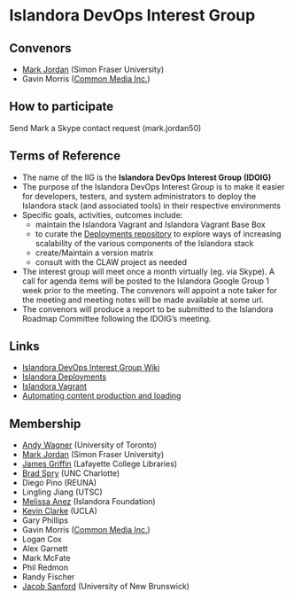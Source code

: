 # Islandora DevOps Interest Group

## Convenors

* [Mark Jordan](https://github.com/mjordan) (Simon Fraser University)
* Gavin Morris ([Common Media Inc.](http://commonmedia.com))

## How to participate

Send Mark a Skype contact request (mark.jordan50)

## Terms of Reference

* The name of the IIG is the **Islandora DevOps Interest Group (IDOIG)**
* The purpose of the Islandora DevOps Interest Group is to make it easier for developers, testers, and system administrators to deploy the Islandora stack (and associated tools) in their respective environments
* Specific goals, activities, outcomes include:
  * maintain the Islandora Vagrant and Islandora Vagrant Base Box
  * to curate the [Deployments repository](https://github.com/Islandora/islandora_deployments)
 to explore ways of increasing scalability of the various components of the Islandora stack
  * create/Maintain a version matrix
  * consult with the CLAW project as needed
* The interest group will meet once a month virtually (eg. via Skype). A call for agenda items will be posted to the Islandora Google Group 1 week prior to the meeting. The convenors will appoint a note taker for the meeting and meeting notes will be made available at some url.
* The convenors will produce a report to be submitted to the Islandora Roadmap Committee following the IDOIG’s meeting.

## Links
* [Islandora DevOps Interest Group Wiki](https://github.com/Islandora/Islandora-DevOps-Interest-Group/wiki)
* [Islandora Deployments](https://github.com/Islandora/islandora_deployments)
* [Islandora Vagrant](https://github.com/Islandora-Labs/islandora_vagrant)
* [Automating content production and loading](https://github.com/islandora-interest-groups/Islandora-DevOps-Interest-Group/blob/master/automation.md)

## Membership

* [Andy Wagner](https://github.com/rarian) (University of Toronto)
* [Mark Jordan](https://github.com/mjordan) (Simon Fraser University)
* [James Griffin](https://github.com/jrgriffiniii) (Lafayette College Libraries)
* [Brad Spry](https://github.com/bradspry) (UNC Charlotte)
* Diego Pino (REUNA)
* Lingling Jiang (UTSC)
* [Melissa Anez](https://github.com/manez) (Islandora Foundation)
* [Kevin Clarke](https://github.com/ksclarke) (UCLA)
* Gary Phillips
* Gavin Morris ([Common Media Inc.](http://commonmedia.com))
* Logan Cox
* Alex Garnett
* Mark McFate
* Phil Redmon
* Randy Fischer
* [Jacob Sanford](https://github.com/JacobSanford) (University of New Brunswick)
